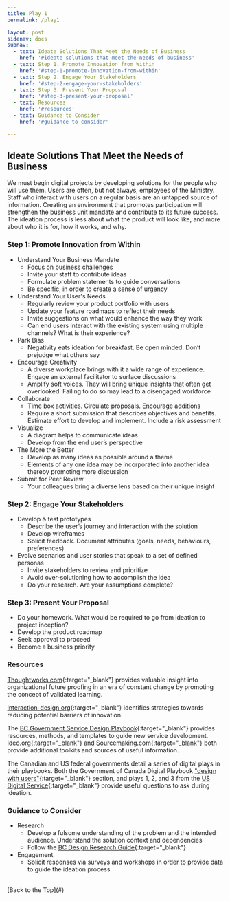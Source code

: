 ```yaml
---
title: Play 1
permalink: /play1

layout: post
sidenav: docs
subnav: 
  - text: Ideate Solutions That Meet the Needs of Business
    href: '#ideate-solutions-that-meet-the-needs-of-business'
  - text: Step 1. Promote Innovation from Within
    href: '#step-1-promote-innovation-from-within'
  - text: Step 2. Engage Your Stakeholders
    href: '#step-2-engage-your-stakeholders'
  - text: Step 3. Present Your Proposal
    href: '#step-3-present-your-proposal'
  - text: Resources
    href: '#resources'
  - text: Guidance to Consider
    href: '#guidance-to-consider'

---
```

## Ideate Solutions That Meet the Needs of Business
We must begin digital projects by developing solutions for the people who will use them. Users are often, but not always, employees of the Ministry. Staff who interact with users on a regular basis are an untapped source of information. Creating an environment that promotes participation will strengthen the business unit mandate and contribute to its future success. The ideation process is less about what the product will look like, and more about who it is for, how it works, and why.

### Step 1: Promote Innovation from Within
- Understand Your Business Mandate
    - Focus on business challenges
    - Invite your staff to contribute ideas
    - Formulate problem statements to guide conversations
    - Be specific, in order to create a sense of urgency
- Understand Your User's Needs
    - Regularly review your product portfolio with users
    - Update your feature roadmaps to reflect their needs
    - Invite suggestions on what would enhance the way they work
    - Can end users interact with the existing system using multiple channels? What is their experience?
- Park Bias
    - Negativity eats ideation for breakfast. Be open minded. Don’t prejudge what others say
- Encourage Creativity
    - A diverse workplace brings with it a wide range of experience. Engage an external facilitator to surface discussions
    - Amplify soft voices. They will bring unique insights that often get overlooked. Failing to do so may lead to a disengaged workforce
- Collaborate
    - Time box activities. Circulate proposals. Encourage additions
    - Require a short submission that describes objectives and benefits. Estimate effort to develop and implement. Include a risk assessment
- Visualize
    - A diagram helps to communicate ideas
    - Develop from the end user’s perspective
- The More the Better
    - Develop as many ideas as possible around a theme
    - Elements of any one idea may be incorporated into another idea thereby promoting more discussion
- Submit for Peer Review
    - Your colleagues bring a diverse lens based on their unique insight

### Step 2: Engage Your Stakeholders
- Develop & test prototypes
    - Describe the user’s journey and interaction with the solution
    - Develop wireframes
    - Solicit feedback.  Document attributes (goals, needs, behaviours, preferences)
- Evolve scenarios and user stories that speak to a set of defined personas
    - Invite stakeholders to review and prioritize
    - Avoid over-solutioning how to accomplish the idea
    - Do your research. Are your assumptions complete?

### Step 3: Present Your Proposal
- Do your homework. What would be required to go from ideation to project inception?
- Develop the product roadmap
- Seek approval to proceed
- Become a business priority

### Resources
[Thoughtworks.com](https://www.thoughtworks.com/insights/blog/future-proof-your-business-through-enterprise-innovation){:target="_blank"} provides valuable insight into organizational future proofing in an era of constant change by promoting the concept of validated learning.

[Interaction-design.org](https://www.interaction-design.org/literature/article/14-barriers-to-ideation-and-how-to-overcome-them){:target="_blank"} identifies strategies towards reducing potential barriers of innovation.

The [BC Government Service Design Playbook](https://www2.gov.bc.ca/gov/content/governments/services-for-government/service-experience-digital-delivery/service-design/service-design-in-the-bc-public-service){:target="_blank"} provides resources, methods, and templates to guide new service development. [Ideo.org](https://www.designkit.org/methods){:target="_blank"} and [Sourcemaking.com](https://sourcemaking.com/design_patterns){:target="_blank"} both provide additional toolkits and sources of useful information.

The Canadian and US federal governments detail a series of digital plays in their playbooks. Both the Government of Canada Digital Playbook ["design with users"](https://canada-ca.github.io/digital-playbook-guide-numerique/en/1-design-with-users.html){:target="_blank"} section, and plays 1, 2, and 3 from the [US Digital Service](https://playbook.cio.gov/){:target="_blank"} provide useful questions to ask during ideation.

### Guidance to Consider
- Research
    - Develop a fulsome understanding of the problem and the intended audience. Understand the solution context and dependencies
    - Follow the [BC Design Research Guide](https://bcgov.github.io/design-research-guide/){:target="_blank"}
- Engagement
    - Solicit responses via surveys and workshops in order to provide data to guide the ideation process

<br/>
[Back to the Top](#)

